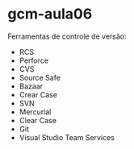 # gcm-aula06

Ferramentas de controle de versão:

* RCS
* Perforce
* CVS
* Source Safe
* Bazaar
* Crear Case
* SVN
* Mercurial
* Clear Case
* Git
* Visual Studio Team Services
